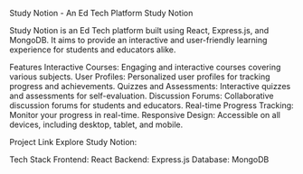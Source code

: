 Study Notion - An Ed Tech Platform
Study Notion

Study Notion is an Ed Tech platform built using React, Express.js, and MongoDB. It aims to provide an interactive and user-friendly learning experience for students and educators alike.

Features
Interactive Courses: Engaging and interactive courses covering various subjects.
User Profiles: Personalized user profiles for tracking progress and achievements.
Quizzes and Assessments: Interactive quizzes and assessments for self-evaluation.
Discussion Forums: Collaborative discussion forums for students and educators.
Real-time Progress Tracking: Monitor your progress in real-time.
Responsive Design: Accessible on all devices, including desktop, tablet, and mobile.

Project Link
Explore Study Notion: 

Tech Stack
Frontend: React
Backend: Express.js
Database: MongoDB
